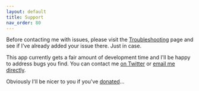 ```yaml
---
layout: default
title: Support
nav_order: 80
---
```

Before contacting me with issues, please visit the [Troubleshooting](/bunch/docs/troubleshooting) page and see if I've already added your issue there. Just in case.

This app currently gets a fair amount of development time and I'll be happy to address bugs you find. You can contact me [on Twitter](https://twitter.com/ttscoff) or <a href="javascript:location='mailto:\u006d\u0065\u0040\u0062\u0072\u0065\u0074\u0074\u0074\u0065\u0072\u0070\u0073\u0074\u0072\u0061\u002e\u0063\u006f\u006d';void 0">email me directly</a>.

Obviously I'll be nicer to you if you've [donated](/bunch/donate/)...
